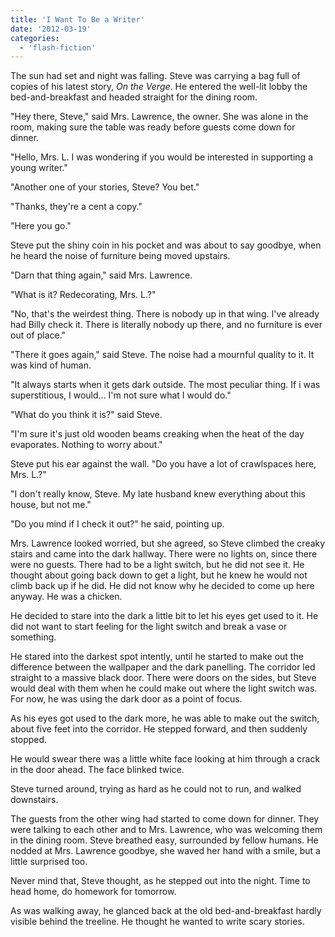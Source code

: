 ```yaml
---
title: 'I Want To Be a Writer'
date: '2012-03-19'
categories:
  - 'flash-fiction'
---
```


The sun had set and night was falling. Steve was carrying a bag full of copies
of his latest story, _On the Verge_. He entered the well-lit lobby the
bed-and-breakfast and headed straight for the dining room.

<!-- truncate -->

"Hey there, Steve," said Mrs. Lawrence, the owner. She was alone in the room,
making sure the table was ready before guests come down for dinner.

"Hello, Mrs. L. I was wondering if you would be interested in supporting a young
writer."

"Another one of your stories, Steve? You bet."

"Thanks, they're a cent a copy."

"Here you go."

Steve put the shiny coin in his pocket and was about to say goodbye, when he
heard the noise of furniture being moved upstairs.

"Darn that thing again," said Mrs. Lawrence.

"What is it? Redecorating, Mrs. L.?"

"No, that's the weirdest thing. There is nobody up in that wing. I've already
had Billy check it. There is literally nobody up there, and no furniture is ever
out of place."

"There it goes again," said Steve. The noise had a mournful quality to it. It
was kind of human.

"It always starts when it gets dark outside. The most peculiar thing. If i was
superstitious, I would... I'm not sure what I would do."

"What do you think it is?" said Steve.

"I'm sure it's just old wooden beams creaking when the heat of the day
evaporates. Nothing to worry about."

Steve put his ear against the wall. "Do you have a lot of crawlspaces here, Mrs.
L.?"

"I don't really know, Steve. My late husband knew everything about this house,
but not me."

"Do you mind if I check it out?" he said, pointing up.

Mrs. Lawrence looked worried, but she agreed, so Steve climbed the creaky stairs
and came into the dark hallway. There were no lights on, since there were no
guests. There had to be a light switch, but he did not see it. He thought about
going back down to get a light, but he knew he would not climb back up if he
did. He did not know why he decided to come up here anyway. He was a chicken.

He decided to stare into the dark a little bit to let his eyes get used to it.
He did not want to start feeling for the light switch and break a vase or
something.

He stared into the darkest spot intently, until he started to make out the
difference between the wallpaper and the dark panelling. The corridor led
straight to a massive black door. There were doors on the sides, but Steve would
deal with them when he could make out where the light switch was. For now, he
was using the dark door as a point of focus.

As his eyes got used to the dark more, he was able to make out the switch, about
five feet into the corridor. He stepped forward, and then suddenly stopped.

He would swear there was a little white face looking at him through a crack in
the door ahead. The face blinked twice.

Steve turned around, trying as hard as he could not to run, and walked
downstairs.

The guests from the other wing had started to come down for dinner. They were
talking to each other and to Mrs. Lawrence, who was welcoming them in the dining
room. Steve breathed easy, surrounded by fellow humans. He nodded at Mrs.
Lawrence goodbye, she waved her hand with a smile, but a little surprised too.

Never mind that, Steve thought, as he stepped out into the night. Time to head
home, do homework for tomorrow.

As was walking away, he glanced back at the old bed-and-breakfast hardly visible
behind the treeline. He thought he wanted to write scary stories.
